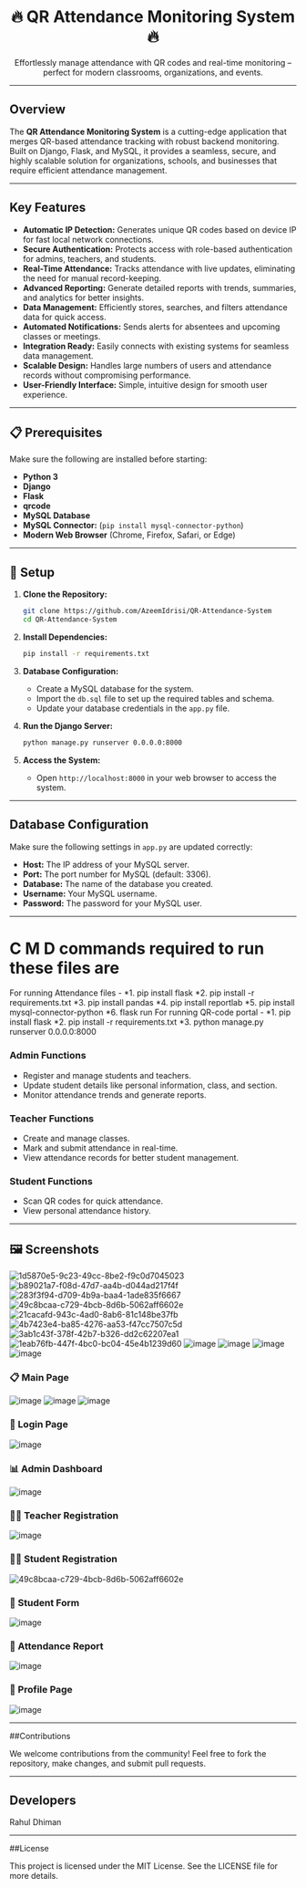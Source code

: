 <div align="center">  

# 🔥 QR Attendance Monitoring System 🔥

Effortlessly manage attendance with QR codes and real-time monitoring – perfect for modern classrooms, organizations, and events.

</div>  

---

##  Overview

The **QR Attendance Monitoring System** is a cutting-edge application that merges QR-based attendance tracking with robust backend monitoring. Built on Django, Flask, and MySQL, it provides a seamless, secure, and highly scalable solution for organizations, schools, and businesses that require efficient attendance management.

---

##  Key Features

* **Automatic IP Detection:** Generates unique QR codes based on device IP for fast local network connections.
* **Secure Authentication:** Protects access with role-based authentication for admins, teachers, and students.
* **Real-Time Attendance:** Tracks attendance with live updates, eliminating the need for manual record-keeping.
* **Advanced Reporting:** Generate detailed reports with trends, summaries, and analytics for better insights.
* **Data Management:** Efficiently stores, searches, and filters attendance data for quick access.
* **Automated Notifications:** Sends alerts for absentees and upcoming classes or meetings.
* **Integration Ready:** Easily connects with existing systems for seamless data management.
* **Scalable Design:** Handles large numbers of users and attendance records without compromising performance.
* **User-Friendly Interface:** Simple, intuitive design for smooth user experience.

---

## 📋 Prerequisites

Make sure the following are installed before starting:

* **Python 3**
* **Django**
* **Flask**
* **qrcode**
* **MySQL Database**
* **MySQL Connector:** (`pip install mysql-connector-python`)
* **Modern Web Browser** (Chrome, Firefox, Safari, or Edge)

---

## 🔧 Setup

1. **Clone the Repository:**

   ```bash
   git clone https://github.com/AzeemIdrisi/QR-Attendance-System
   cd QR-Attendance-System
   ```

2. **Install Dependencies:**

   ```bash
   pip install -r requirements.txt
   ```

3. **Database Configuration:**

   * Create a MySQL database for the system.
   * Import the `db.sql` file to set up the required tables and schema.
   * Update your database credentials in the `app.py` file.

4. **Run the Django Server:**

   ```bash
   python manage.py runserver 0.0.0.0:8000
   ```

5. **Access the System:**

   * Open `http://localhost:8000` in your web browser to access the system.

---

## Database Configuration

Make sure the following settings in `app.py` are updated correctly:

* **Host:** The IP address of your MySQL server.
* **Port:** The port number for MySQL (default: 3306).
* **Database:** The name of the database you created.
* **Username:** Your MySQL username.
* **Password:** The password for your MySQL user.

---

# C M D commands required to run these files are
For running Attendance files - 
*1. pip install flask
*2. pip install -r requirements.txt
*3. pip install pandas
*4. pip install reportlab
*5. pip install mysql-connector-python
*6. flask run
 For running QR-code portal -
 *1. pip install flask
 *2. pip install -r requirements.txt
 *3. python manage.py runserver 0.0.0.0:8000


### Admin Functions

* Register and manage students and teachers.
* Update student details like personal information, class, and section.
* Monitor attendance trends and generate reports.

### Teacher Functions

* Create and manage classes.
* Mark and submit attendance in real-time.
* View attendance records for better student management.

### Student Functions

* Scan QR codes for quick attendance.
* View personal attendance history.

---

## 🖼️ Screenshots
![1d5870e5-9c23-49cc-8be2-f9c0d7045023](https://github.com/user-attachments/assets/2e68929d-dd66-4732-b114-88d2a8d64d53)
![b89021a7-f08d-47d7-aa4b-d044ad217f4f](https://github.com/user-attachments/assets/820d70a5-7d6d-4148-af46-9bed08352a60)
![283f3f94-d709-4b9a-baa4-1ade835f6667](https://github.com/user-attachments/assets/a7afc91e-1af9-440d-a034-f8642f97a654)
![49c8bcaa-c729-4bcb-8d6b-5062aff6602e](https://github.com/user-attachments/assets/177d145f-6e30-431c-9e8f-53e7406348f1)
![21cacafd-943c-4ad0-8ab6-81c148be37fb](https://github.com/user-attachments/assets/f5338048-d3e4-4537-9381-28c1d695304f)
![4b7423e4-ba85-4276-aa53-f47cc7507c5d](https://github.com/user-attachments/assets/792cfd7e-dfb9-4581-a37e-53e64f6df5df)
![3ab1c43f-378f-42b7-b326-dd2c62207ea1](https://github.com/user-attachments/assets/3313953c-fe6b-4baa-9176-809c5dae3764)
![1eab76fb-447f-4bc0-bc04-45e4b1239d60](https://github.com/user-attachments/assets/43a8625d-82ea-4a76-92a7-c2453f9980d6)
![image](https://github.com/user-attachments/assets/7fa888fc-68e6-42aa-82fa-01b57d735f0c)
![image](https://github.com/user-attachments/assets/bca428f6-b6e1-4a34-a49a-cc7dd110a3a7)
![image](https://github.com/user-attachments/assets/2032b335-1908-49b1-acb8-31febb195091)
![image](https://github.com/user-attachments/assets/83a81a75-a215-4679-bfe7-300ac4bc0f7d)






### 📋 Main Page

![image](https://github.com/user-attachments/assets/6b7c1009-0a54-4ef0-87e6-79158ae2d50a)
![image](https://github.com/user-attachments/assets/62c4919c-cca5-4abc-8eae-a1e5d6752606)
![image](https://github.com/user-attachments/assets/f904ea81-d033-4723-bc94-89a2a2cc82e6)


### 🔑 Login Page

![image](https://github.com/user-attachments/assets/b2c6c547-c051-49cc-9e4a-426786de8607)


### 📊 Admin Dashboard

![image](https://github.com/user-attachments/assets/3dbf6ea6-1b64-47de-ae5c-ecceb86e9e5d)


### 👨‍🏫 Teacher Registration

![image](https://github.com/user-attachments/assets/823e64a6-a84c-47bb-9b38-3600d8159589)


### 👩‍🎓 Student Registration
![49c8bcaa-c729-4bcb-8d6b-5062aff6602e](https://github.com/user-attachments/assets/177d145f-6e30-431c-9e8f-53e7406348f1)

### 🔄 Student Form

![image](https://github.com/user-attachments/assets/f7db50a1-4339-490b-b211-b689e99cf512)


### 📅 Attendance Report

![image](https://github.com/user-attachments/assets/de28e15a-b5ba-47ef-bf3a-4f38569c9dbe)


### 📝 Profile Page

![image](https://github.com/user-attachments/assets/15ab5ae3-58dc-4d4a-a758-75d275c4839d)


---

##Contributions

We welcome contributions from the community! Feel free to fork the repository, make changes, and submit pull requests.

---

## Developers

Rahul Dhiman

---

##License

This project is licensed under the MIT License. See the LICENSE file for more details.
